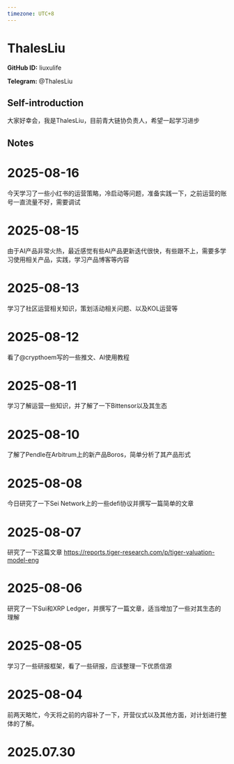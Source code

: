 ```yaml
---
timezone: UTC+8
---
```


# ThalesLiu

**GitHub ID:** liuxulife

**Telegram:** @ThalesLiu

## Self-introduction

大家好幸会，我是ThalesLiu，目前青大链协负责人，希望一起学习进步

## Notes

<!-- Content_START -->
# 2025-08-16

今天学习了一些小红书的运营策略，冷启动等问题，准备实践一下，之前运营的账号一直流量不好，需要调试

# 2025-08-15

由于AI产品非常火热，最近感觉有些AI产品更新迭代很快，有些跟不上，需要多学习使用相关产品，实践，学习产品博客等内容

# 2025-08-13

学习了社区运营相关知识，策划活动相关问题、以及KOL运营等

# 2025-08-12

看了@crypthoem写的一些推文、AI使用教程

# 2025-08-11

学习了解运营一些知识，并了解了一下Bittensor以及其生态

# 2025-08-10

了解了Pendle在Arbitrum上的新产品Boros，简单分析了其产品形式

# 2025-08-08

今日研究了一下Sei Network上的一些defi协议并撰写一篇简单的文章

# 2025-08-07

研究了一下这篇文章 https://reports.tiger-research.com/p/tiger-valuation-model-eng

# 2025-08-06

研究了一下Sui和XRP Ledger，并撰写了一篇文章，适当增加了一些对其生态的理解

# 2025-08-05

学习了一些研报框架，看了一些研报，应该整理一下优质信源

# 2025-08-04

前两天略忙，今天将之前的内容补了一下，开营仪式以及其他方面，对计划进行整体的了解。


# 2025.07.30


<!-- Content_END -->
